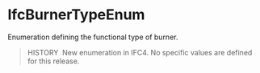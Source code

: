 IfcBurnerTypeEnum
=================

Enumeration defining the functional type of burner.

> HISTORY&nbsp; New enumeration in IFC4. No specific values are defined for this release.
